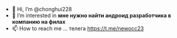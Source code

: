 - 👋 Hi, I’m @chonghui228
- 👀 I’m interested in **мне нужно найти андроид разработчика в компанию на филах**
- 📫 How to reach me ... телега https://t.me/newocc23

<!---
chonghui228/chonghui228 is a ✨ special ✨ repository because its `README.md` (this file) appears on your GitHub profile.
You can click the Preview link to take a look at your changes.
--->
